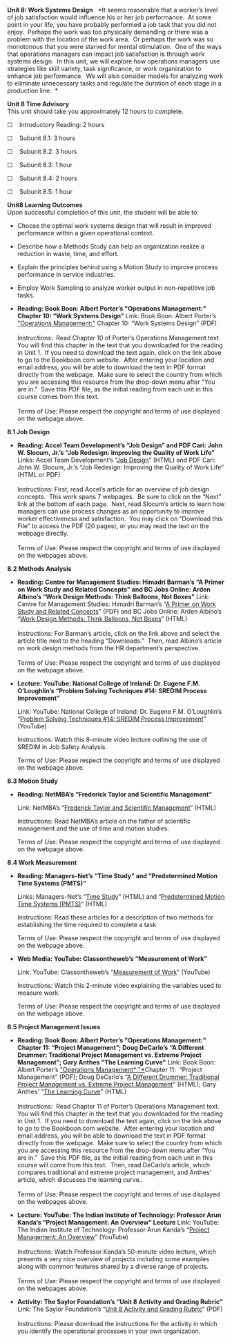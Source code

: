 **Unit 8: Work Systems Design** <span id="8"></span> 
*It seems reasonable that a worker’s level of job satisfaction would
influence his or her job performance.  At some point in your life, you
have probably performed a job task that you did not enjoy.  Perhaps the
work was too physically demanding or there was a problem with the
location of the work area.  Or perhaps the work was so monotonous that
you were starved for mental stimulation.  One of the ways that
operations managers can impact job satisfaction is through work systems
design.  In this unit, we will explore how operations managers use
strategies like skill variety, task significance, or work organization
to enhance job performance.  We will also consider models for analyzing
work to eliminate unnecessary tasks and regulate the duration of each
stage in a production line.  *

**Unit 8 Time Advisory**  
This unit should take you approximately 12 hours to complete.

☐    Introductory Reading: 2 hours

☐    Subunit 8.1: 3 hours

☐    Subunit 8.2: 3 hours

☐    Subunit 8.3: 1 hour

☐    Subunit 8.4: 2 hours

☐    Subunit 8.5: 1 hour

**Unit8 Learning Outcomes**  
Upon successful completion of this unit, the student will be able to:

-   Choose the optimal work systems design that will result in improved
    performance within a given operational context.
-   Describe how a Methods Study can help an organization realize a
    reduction in waste, time, and effort.
-   Explain the principles behind using a Motion Study to improve
    process performance in service industries.
-   Employ Work Sampling to analyze worker output in non-repetitive job
    tasks.

-   **Reading: Book Boon: Albert Porter’s "Operations Management:"
    Chapter 10: “Work Systems Design”**
    Link: Book Boon: Albert Porter’s ["Operations
    Management:"](http://bookboon.com/en/textbooks/management-organisation/operations-management)
    Chapter 10: “Work Systems Design” (PDF)   
        
     Instructions:  Read Chapter 10 of Porter’s Operations Management
    text.  You will find this chapter in the text that you downloaded
    for the reading in Unit 1.  If you need to download the text again,
    click on the link above to go to the Bookboon.com website.  After
    entering your location and email address, you will be able to
    download the text in PDF format directly from the webpage.  Make
    sure to select the country from which you are accessing this
    resource from the drop-down menu after “You are in.”  Save this PDF
    file, as the initial reading from each unit in this course comes
    from this text.  
        
     Terms of Use: Please respect the copyright and terms of use
    displayed on the webpage above.

**8.1 Job Design** <span id="8.1"></span> 
-   **Reading: Accel Team Development’s “Job Design” and PDF Cari: John
    W. Slocum, Jr.’s “Job Redesign: Improving the Quality of Work
    Life”**
    Links: Accel Team Development’s “[Job
    Design](http://www.accel-team.com/work_design/index.html)” (HTML)
    and PDF Cari: John W. Slocum, Jr.’s “Job Redesign: Improving the
    Quality of Work Life” (HTML or PDF)  
        
     Instructions: First, read Accel’s article for an overview of job
    design concepts.  This work spans 7 webpages.  Be sure to click on
    the “Next” link at the bottom of each page.  Next, read Slocum’s
    article to learn how managers can use process changes as an
    opportunity to improve worker effectiveness and satisfaction.  You
    may click on “Download this File” to access the PDF (20 pages), or
    you may read the text on the webpage directly.  
        
     Terms of Use: Please respect the copyright and terms of use
    displayed on the webpages above.

**8.2 Methods Analysis** <span id="8.2"></span> 
-   **Reading: Centre for Management Studies: Himadri Barman’s “A Primer
    on Work Study and Related Concepts” and BC Jobs Online: Arden
    Albino’s “Work Design Methods: Think Balloons, Not Boxes”**
    Link: Centre for Management Studies: Himadri Barman’s “[A Primer on
    Work Study and Related
    Concepts](http://himadri.cmsdu.org/courses/bm302.html)” (PDF) and BC
    Jobs Online: Arden Albino’s “[Work Design Methods: Think Balloons,
    Not
    Boxes](http://www.bcjobs.ca/content/index.cfm?objectid=58BB477C-1372-5900-ADBE91C8FD0FA1F2)”
    (HTML)  
        
     Instructions: For Barman’s article, click on the link above and
    select the article title next to the heading “Downloads.”  Then,
    read Albino’s article on work design methods from the HR
    department’s perspective.  
        
     Terms of Use: Please respect the copyright and terms of use
    displayed on the webpage above.

-   **Lecture: YouTube: National College of Ireland: Dr. Eugene F.M.
    O’Loughlin’s “Problem Solving Techniques \#14: SREDIM Process
    Improvement”**

    <span class="title1">Link: YouTube: National College of Ireland: Dr.
    Eugene F.M. O’Loughlin’s “[Problem Solving Techniques \#14: SREDIM
    Process Improvement](http://www.youtube.com/watch?v=0x9saYlLS48)”
    (YouTube)</span>

    Instructions: Watch this 8-minute video lecture outlining the use of
    SREDIM in Job Safety Analysis.

    Terms of Use: Please respect the copyright and terms of use
    displayed on the webpage above.

**8.3 Motion Study** <span id="8.3"></span> 
-   **Reading: NetMBA’s “Frederick Taylor and Scientific Management”**

    <span class="title1">Link: NetMBA’s “[Frederick Taylor and
    Scientific Management](http://www.netmba.com/mgmt/scientific/)”
    (HTML)</span>

    Instructions: Read NetMBA’s article on the father of scientific
    management and the use of time and motion studies.

    Terms of Use: Please respect the copyright and terms of use
    displayed on the webpage above.

**8.4 Work Measurement** <span id="8.4"></span> 
-   **Reading: Managers-Net’s “Time Study” and “Predetermined Motion
    Time Systems (PMTS)”**

    <span class="title1">Links: Managers-Net’s “[Time
    Study](http://www.managers-net.com/timestudy.html)” (HTML) and
    “[Predetermined Motion Time Systems
    (PMTS)](http://www.managers-net.com/pmts.html)” (HTML)</span>

    Instructions: Read these articles for a description of two methods
    for establishing the time required to complete a task.

    Terms of Use: Please respect the copyright and terms of use
    displayed on the webpage above.

-   **Web Media: YouTube: Classontheweb’s “Measurement of Work”**

    <span class="title1">Link: YouTube: Classontheweb’s “[Measurement of
    Work](http://www.youtube.com/watch?v=8J_z3_3pue0)” (YouTube)</span>

    Instructions: Watch this 2-minute video explaining the variables
    used to measure work.

    Terms of Use: Please respect the copyright and terms of use
    displayed on the webpage above.

**8.5 Project Management Issues** <span id="8.5"></span> 
-   **Reading: Book Boon: Albert Porter’s "Operations Management:"
    Chapter 11: “Project Management”; Doug DeCarlo’s “A Different
    Drummer: Traditional Project Management vs. Extreme Project
    Management”; Gary Anthes "The Learning Curve"**
    Link: Book Boon: Albert Porter’s ["Operations
    Management*:"*](http://bookboon.com/en/textbooks/management-organisation/operations-management)Chapter
    11:  “Project Management” (PDF); Doug DeCarlo’s “[A Different
    Drummer: Traditional Project Management vs. Extreme Project
    Management](http://www.projectconnections.com/articles/070901-decarlo.html)”
    (HTML); Gary Anthes' "[The Learning
    Curve](http://www.computerworld.com/s/article/61762/The_Learning_Curve)"
    (HTML)  
        
     Instructions:  Read Chapter 11 of Porter’s Operations Management
    text.  You will find this chapter in the text that you downloaded
    for the reading in Unit 1.  If you need to download the text again,
    click on the link above to go to the Bookboon.com website.  After
    entering your location and email address, you will be able to
    download the text in PDF format directly from the webpage.  Make
    sure to select the country from which you are accessing this
    resource from the drop-down menu after “You are in.”  Save this PDF
    file, as the initial reading from each unit in this course will come
    from this text.  Then, read DeCarlo’s article, which compares
    traditional and extreme project management, and Anthes' article,
    which discusses the learning curve..  
        
     Terms of Use: Please respect the copyright and terms of use
    displayed on the webpages above.

-   **Lecture: YouTube: The Indian Institute of Technology: Professor
    Arun Kanda’s “Project Management: An Overview” Lecture**
    Link: YouTube: The Indian Institute of Technology: Professor Arun
    Kanda’s “[Project Management: An
    Overview](http://www.youtube.com/watch?v=wJ8HZ7hqUs8)” (YouTube)  
        
     Instructions: Watch Professor Kanda’s 50-minute video lecture,
    which presents a very nice overview of projects including some
    examples along with common features shared by a diverse range of
    projects.  
        
     Terms of Use: Please respect the copyright and terms of use
    displayed on the webpages above.

-   **Activity: The Saylor Foundation’s “Unit 8 Activity and Grading
    Rubric”**
    Link: The Saylor Foundation’s “[Unit 8 Activity and Grading
    Rubric](http://www.saylor.org/site/wp-content/uploads/2012/06/BUS300-Unit-8-Activity-FINAL.pdf)”
    (PDF)  
        
     Instructions: Please download the instructions for the activity in
    which you identify the operational processes in your own
    organization.


